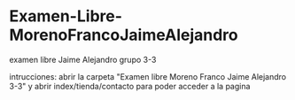 # Examen-Libre-MorenoFrancoJaimeAlejandro
examen libre Jaime Alejandro grupo 3-3

intrucciones: abrir la carpeta "Examen libre Moreno Franco Jaime Alejandro 3-3" y abrir index/tienda/contacto para poder acceder a la pagina
